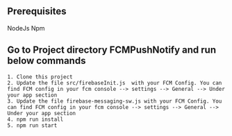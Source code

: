 ## Prerequisites
NodeJs
Npm

## Go to Project directory FCMPushNotify and run below commands
```
1. Clone this project
2. Update the file src/firebaseInit.js  with your FCM Config. You can find FCM config in your fcm console --> settings --> General --> Under your app section
3. Update the file firebase-messaging-sw.js with your FCM Config. You can find FCM config in your fcm console --> settings --> General --> Under your app section
4. npm run install
5. npm run start

```
